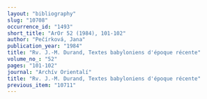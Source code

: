```yaml
---
layout: "bibliography"
slug: "10708"
occurrence_id: "1493"
short_title: "ArOr 52 (1984), 101-102"
author: "Pečírková, Jana"
publication_year: "1984"
title: "Rv. J.-M. Durand, Textes babyloniens d'époque récente"
volume_no_: "52"
pages: "101-102"
journal: "Archív Orientalí"
title: "Rv. J.-M. Durand, Textes babyloniens d'époque récente"
previous_item: "10711"
---
```

